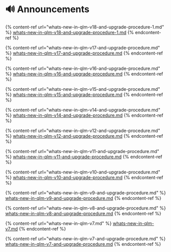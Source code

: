 # 🔊 Announcements

{% content-ref url="whats-new-in-qlm-v18-and-upgrade-procedure-1.md" %}
[whats-new-in-qlm-v18-and-upgrade-procedure-1.md](whats-new-in-qlm-v18-and-upgrade-procedure-1.md)
{% endcontent-ref %}

{% content-ref url="whats-new-in-qlm-v17-and-upgrade-procedure.md" %}
[whats-new-in-qlm-v17-and-upgrade-procedure.md](whats-new-in-qlm-v17-and-upgrade-procedure.md)
{% endcontent-ref %}

{% content-ref url="whats-new-in-qlm-v16-and-upgrade-procedure.md" %}
[whats-new-in-qlm-v16-and-upgrade-procedure.md](whats-new-in-qlm-v16-and-upgrade-procedure.md)
{% endcontent-ref %}

{% content-ref url="whats-new-in-qlm-v15-and-upgrade-procedure.md" %}
[whats-new-in-qlm-v15-and-upgrade-procedure.md](whats-new-in-qlm-v15-and-upgrade-procedure.md)
{% endcontent-ref %}

{% content-ref url="whats-new-in-qlm-v14-and-upgrade-procedure.md" %}
[whats-new-in-qlm-v14-and-upgrade-procedure.md](whats-new-in-qlm-v14-and-upgrade-procedure.md)
{% endcontent-ref %}

{% content-ref url="whats-new-in-qlm-v12-and-upgrade-procedure.md" %}
[whats-new-in-qlm-v12-and-upgrade-procedure.md](whats-new-in-qlm-v12-and-upgrade-procedure.md)
{% endcontent-ref %}

{% content-ref url="whats-new-in-qlm-v11-and-upgrade-procedure.md" %}
[whats-new-in-qlm-v11-and-upgrade-procedure.md](whats-new-in-qlm-v11-and-upgrade-procedure.md)
{% endcontent-ref %}

{% content-ref url="whats-new-in-qlm-v10-and-upgrade-procedure.md" %}
[whats-new-in-qlm-v10-and-upgrade-procedure.md](whats-new-in-qlm-v10-and-upgrade-procedure.md)
{% endcontent-ref %}

{% content-ref url="whats-new-in-qlm-v9-and-upgrade-procedure.md" %}
[whats-new-in-qlm-v9-and-upgrade-procedure.md](whats-new-in-qlm-v9-and-upgrade-procedure.md)
{% endcontent-ref %}

{% content-ref url="whats-new-in-qlm-v8-and-upgrade-procedure.md" %}
[whats-new-in-qlm-v8-and-upgrade-procedure.md](whats-new-in-qlm-v8-and-upgrade-procedure.md)
{% endcontent-ref %}

{% content-ref url="whats-new-in-qlm-v7.md" %}
[whats-new-in-qlm-v7.md](whats-new-in-qlm-v7.md)
{% endcontent-ref %}

{% content-ref url="whats-new-in-qlm-v7-and-upgrade-procedure.md" %}
[whats-new-in-qlm-v7-and-upgrade-procedure.md](whats-new-in-qlm-v7-and-upgrade-procedure.md)
{% endcontent-ref %}
